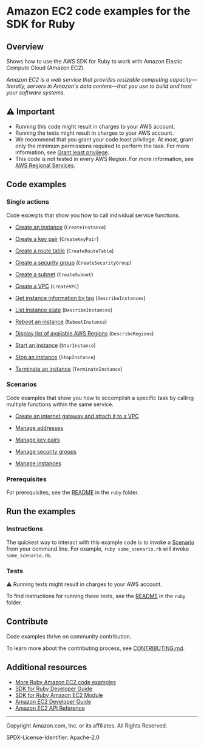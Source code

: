 <!--Generated by WRITEME on 2023-05-18 22:38:39.891374 (UTC)-->
# Amazon EC2 code examples for the SDK for Ruby

## Overview

Shows how to use the AWS SDK for Ruby to work with Amazon Elastic Compute Cloud (Amazon EC2).

<!--custom.overview.start-->
<!--custom.overview.end-->

*Amazon EC2 is a web service that provides resizable computing capacity—literally, servers in Amazon's data centers—that you use to build and host your software systems.*

## ⚠ Important

* Running this code might result in charges to your AWS account.
* Running the tests might result in charges to your AWS account.
* We recommend that you grant your code least privilege. At most, grant only the minimum permissions required to perform the task. For more information, see [Grant least privilege](https://docs.aws.amazon.com/IAM/latest/UserGuide/best-practices.html#grant-least-privilege).
* This code is not tested in every AWS Region. For more information, see [AWS Regional Services](https://aws.amazon.com/about-aws/global-infrastructure/regional-product-services).

<!--custom.important.start-->
<!--custom.important.end-->

## Code examples

### Single actions
Code excerpts that show you how to call individual service functions.

* [Create an instance](./ec2-ruby-example-create-instance.rb) (`CreateInstance`)

* [Create a key pair](./ec2-ruby-example-create-key-pair.rb) (`CreateKeyPair`)

* [Create a route table](./ec2-ruby-example-create-route-table.rb) (`CreateRouteTable`)

* [Create a security group](./ec2-ruby-example-create-security-group.rb) (`CreateSecurityGroup`)

* [Create a subnet](./ec2-ruby-example-create-subnet.rb) (`CreateSubnet`)

* [Create a VPC](./ec2-ruby-example-create-vpc.rb) (`CreateVPC`)

* [Get instance information by tag](./ec2-ruby-example-get-instance-info-by-tag.rb) (`DescribeInstances`)

* [List instance state](./ec2-ruby-example-list-state-instance-i-123abc.rb) (`DescribeInstances`)

* [Reboot an instance](./ec2-ruby-example-reboot-instance-i-123abc.rb) (`RebootInstance`)

* [Display list of available AWS Regions](./ec2-ruby-example-regions-availability-zones.rb) (`DescribeRegions`)

* [Start an instance](./ec2-ruby-example-start-instance-i-123abc.rb) (`StarInstance`)

* [Stop an instance](./ec2-ruby-example-stop-instance-i-123abc.rb) (`StopInstance`)

* [Terminate an instance](./ec2-ruby-example-terminate-instance-i-123abc.rb) (`TerminateInstance`)



### Scenarios
Code examples that show you how to accomplish a specific task by calling multiple functions within the same service.

* [Create an internet gateway and attach it to a VPC](./ec2-ruby-example-attach-igw-vpc.rb)

* [Manage addresses](./ec2-ruby-example-elastic-ips.rb)

* [Manage key pairs](./ec2-ruby-example-key-pairs.rb)

* [Manage security groups](./ec2-ruby-example-security-group.rb)

* [Manage instances](./ec2-ruby-example-manage-instances.rb)


### Prerequisites

For prerequisites, see the [README](../../README.md#Prerequisites) in the `ruby` folder.


<!--custom.prerequisites.start-->
<!--custom.prerequisites.end-->

## Run the examples

### Instructions


<!--custom.instructions.start-->
The quickest way to interact with this example code is to invoke a [Scenario](#Scenarios) from your command line. For example, `ruby some_scenario.rb` will invoke `some_scenario.rb`.

<!--custom.instructions.end-->



### Tests

⚠ Running tests might result in charges to your AWS account.


To find instructions for running these tests, see the [README](../../README.md#Tests)
in the `ruby` folder.



<!--custom.tests.start-->

## Contribute
Code examples thrive on community contribution.

To learn more about the contributing process, see [CONTRIBUTING.md](../../../CONTRIBUTING.md).
<!--custom.tests.end-->

## Additional resources

<!--custom.resources.start-->
* [More Ruby Amazon EC2 code examples](https://docs.aws.amazon.com/sdk-for-ruby/v3/developer-guide/ruby_ec2_code_examples.html)
* [SDK for Ruby Developer Guide](https://aws.amazon.com/developer/language/ruby/)
* [SDK for Ruby Amazon EC2 Module](https://docs.aws.amazon.com/sdk-for-ruby/v3/api/Aws/EC2.html)
* [Amazon EC2 Developer Guide](https://docs.aws.amazon.com/AWSEC2/latest/UserGuide/concepts.html)
* [Amazon EC2 API Reference](https://docs.aws.amazon.com/AWSEC2/latest/APIReference/Welcome.html)
<!--custom.resources.end-->

---

Copyright Amazon.com, Inc. or its affiliates. All Rights Reserved.

SPDX-License-Identifier: Apache-2.0
